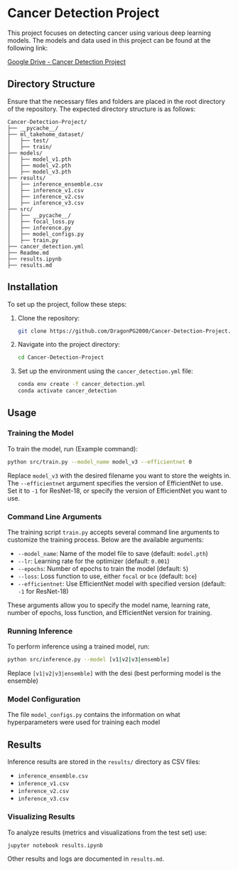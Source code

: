 # Cancer Detection Project

This project focuses on detecting cancer using various deep learning models. The models and data used in this project can be found at the following link:

[Google Drive - Cancer Detection Project](https://drive.google.com/drive/folders/1pmu139n2qBkxdw46nkIdDuYNMXN3pEe9?usp=sharing)

## Directory Structure

Ensure that the necessary files and folders are placed in the root directory of the repository. The expected directory structure is as follows:

```
Cancer-Detection-Project/
├── __pycache__/
├── ml_takehome_dataset/
│   ├── test/
│   ├── train/
├── models/
│   ├── model_v1.pth
│   ├── model_v2.pth
│   ├── model_v3.pth
├── results/
│   ├── inference_ensemble.csv
│   ├── inference_v1.csv
│   ├── inference_v2.csv
│   ├── inference_v3.csv
├── src/
│   ├── __pycache__/
│   ├── focal_loss.py
│   ├── inference.py
│   ├── model_configs.py
│   ├── train.py
├── cancer_detection.yml
├── Readme.md
├── results.ipynb
├── results.md
```

## Installation

To set up the project, follow these steps:

1. Clone the repository:
   ```bash
   git clone https://github.com/DragonPG2000/Cancer-Detection-Project.git
   ```

2. Navigate into the project directory:
   ```bash
   cd Cancer-Detection-Project
   ```

3. Set up the environment using the `cancer_detection.yml` file:
   ```bash
   conda env create -f cancer_detection.yml
   conda activate cancer_detection
   ```

## Usage

### Training the Model
To train the model, run (Example command):
```bash
python src/train.py --model_name model_v3 --efficientnet 0
```
Replace `model_v3` with the desired filename you want to store the weights in. The `--efficientnet` argument specifies the version of EfficientNet to use. Set it to `-1` for ResNet-18, or specify the version of EfficientNet you want to use.

### Command Line Arguments

The training script `train.py` accepts several command line arguments to customize the training process. Below are the available arguments:

- `--model_name`: Name of the model file to save (default: `model.pth`)
- `--lr`: Learning rate for the optimizer (default: `0.001`)
- `--epochs`: Number of epochs to train the model (default: `5`)
- `--loss`: Loss function to use, either `focal` or `bce` (default: `bce`)
- `--efficientnet`: Use EfficientNet model with specified version (default: `-1` for ResNet-18)

These arguments allow you to specify the model name, learning rate, number of epochs, loss function, and EfficientNet version for training.

### Running Inference
To perform inference using a trained model, run:
```bash
python src/inference.py --model [v1|v2|v3|ensemble]
```
Replace `[v1|v2|v3|ensemble]` with the desi (best performing model is the ensemble)

### Model Configuration
The file `model_configs.py` contains the information on what hyperparameters were used for training each model

## Results
Inference results are stored in the `results/` directory as CSV files:
- `inference_ensemble.csv`
- `inference_v1.csv`
- `inference_v2.csv`
- `inference_v3.csv`

### Visualizing Results
To analyze results (metrics and visualizations from the test set) use:
```bash
jupyter notebook results.ipynb
```

Other results and logs are documented in `results.md`.
